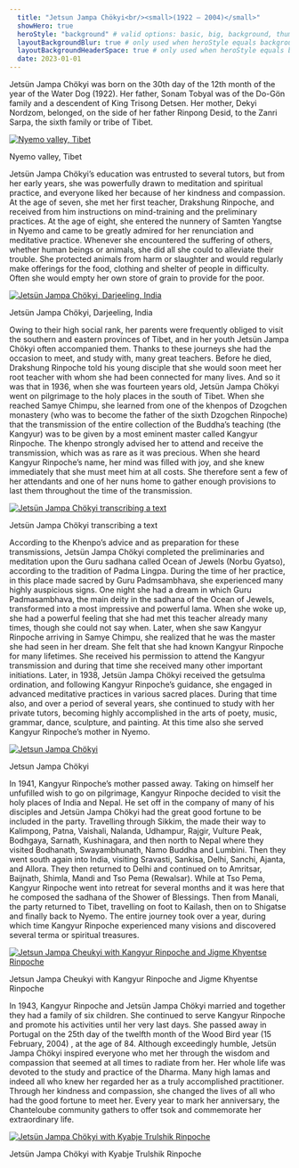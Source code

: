 ```yaml
---
  title: "Jetsun Jampa Chökyi<br/><small>(1922 – 2004)</small>"
  showHero: true
  heroStyle: "background" # valid options: basic, big, background, thumbAndBackground
  layoutBackgroundBlur: true # only used when heroStyle equals background or thumbAndBackground
  layoutBackgroundHeaderSpace: true # only used when heroStyle equals background
  date: 2023-01-01
---
```


Jetsün Jampa Chökyi was born on the 30th day of the 12th month of the year of the Water Dog (1922). Her father, Sonam Tobyal was of the Do-Gön family and a descendent of King Trisong Detsen. Her mother, Dekyi Nordzom, belonged, on the side of her father Rinpong Desid, to the Zanri Sarpa, the sixth family or tribe of Tibet. 

[ ![Nyemo valley, Tibet](/images/img_amala_nyemo-150x150.jpg) ](http://www.songtsen.org/songtsen/wp-content/uploads/sites/2/2013/12/img_amala_nyemo.jpg)

Nyemo valley, Tibet 

Jetsün Jampa Chökyi’s education was entrusted to several tutors, but from her early years, she was powerfully drawn to meditation and spiritual practice, and everyone liked her because of her kindness and compassion. At the age of seven, she met her first teacher, Drakshung Rinpoche, and received from him instructions on mind-training and the preliminary practices. At the age of eight, she entered the nunnery of Samten Yangtse in Nyemo and came to be greatly admired for her renunciation and meditative practice. Whenever she encountered the suffering of others, whether human beings or animals, she did all she could to alleviate their trouble. She protected animals from harm or slaughter and would regularly make offerings for the food, clothing and shelter of people in difficulty. Often she would empty her own store of grain to provide for the poor. 

[ ![Jetsün Jampa Chökyi, Darjeeling, India](/images/img_amala_portrait2-201x300.jpg) ](http://www.songtsen.org/songtsen/wp-content/uploads/sites/2/2013/12/img_amala_portrait2.jpg)

Jetsün Jampa Chökyi, Darjeeling, India 

Owing to their high social rank, her parents were frequently obliged to visit the southern and eastern provinces of Tibet, and in her youth Jetsün Jampa Chökyi often accompanied them. Thanks to these journeys she had the occasion to meet, and study with, many great teachers. Before he died, Drakshung Rinpoche told his young disciple that she would soon meet her root teacher with whom she had been connected for many lives. And so it was that in 1936, when she was fourteen years old, Jetsün Jampa Chökyi went on pilgrimage to the holy places in the south of Tibet. When she reached Samye Chimpu, she learned from one of the khenpos of Dzogchen monastery (who was to become the father of the sixth Dzogchen Rinpoche) that the transmission of the entire collection of the Buddha’s teaching (the Kangyur) was to be given by a most eminent master called Kangyur Rinpoche. The khenpo strongly advised her to attend and receive the transmission, which was as rare as it was precious. When she heard Kangyur Rinpoche’s name, her mind was filled with joy, and she knew immediately that she must meet him at all costs. She therefore sent a few of her attendants and one of her nuns home to gather enough provisions to last them throughout the time of the transmission. 

[ ![Jetsün Jampa Chökyi transcribing a text](/images/img_amala_read-150x150.jpg) ](http://www.songtsen.org/songtsen/wp-content/uploads/sites/2/2013/12/img_amala_read.jpg)

Jetsün Jampa Chökyi transcribing a text 

According to the Khenpo’s advice and as preparation for these transmissions, Jetsün Jampa Chökyi completed the preliminaries and meditation upon the Guru sadhana called Ocean of Jewels (Norbu Gyatso), according to the tradition of Padma Lingpa. During the time of her practice, in this place made sacred by Guru Padmsambhava, she experienced many highly auspicious signs. One night she had a dream in which Guru Padmasambhava, the main deity in the sadhana of the Ocean of Jewels, transformed into a most impressive and powerful lama. When she woke up, she had a powerful feeling that she had met this teacher already many times, though she could not say when. Later, when she saw Kangyur Rinpoche arriving in Samye Chimpu, she realized that he was the master she had seen in her dream. She felt that she had known Kangyur Rinpoche for many lifetimes. She received his permission to attend the Kangyur transmission and during that time she received many other important initiations. Later, in 1938, Jetsün Jampa Chökyi received the getsulma ordination, and following Kangyur Rinpoche’s guidance, she engaged in advanced meditative practices in various sacred places. During that time also, and over a period of several years, she continued to study with her private tutors, becoming highly accomplished in the arts of poety, music, grammar, dance, sculpture, and painting. At this time also she served Kangyur Rinpoche’s mother in Nyemo. 

[ ![Jetsun Jampa Chökyi](/images/img_amala_portrait3-198x300.jpg) ](http://www.songtsen.org/songtsen/wp-content/uploads/sites/2/2013/12/img_amala_portrait3.jpg)

Jetsun Jampa Chökyi 

In 1941, Kangyur Rinpoche’s mother passed away. Taking on himself her unfufilled wish to go on pilgrimage, Kangyur Rinpoche decided to visit the holy places of India and Nepal. He set off in the company of many of his disciples and Jetsün Jampa Chökyi had the great good fortune to be included in the party. Travelling through Sikkim, the made their way to Kalimpong, Patna, Vaishali, Nalanda, Udhampur, Rajgir, Vulture Peak, Bodhgaya, Sarnath, Kushinagara, and then north to Nepal where they visited Bodhanath, Swayambhunath, Namo Buddha and Lumbini. Then they went south again into India, visiting Sravasti, Sankisa, Delhi, Sanchi, Ajanta, and Allora. They then returned to Delhi and continued on to Amritsar, Baijnath, Shimla, Mandi and Tso Pema (Rewalsar). While at Tso Pema, Kangyur Rinpoche went into retreat for several months and it was here that he composed the sadhana of the Shower of Blessings. Then from Manali, the party returned to Tibet, travelling on foot to Kailash, then on to Shigatse and finally back to Nyemo. The entire journey took over a year, during which time Kangyur Rinpoche experienced many visions and discovered several terma or spiritual treasures. 

[ ![Jetsun Jampa Cheukyi with Kangyur Rinpoche and Jigme Khyentse Rinpoche](/images/img_KKR_famille-150x150.jpg) ](http://www.songtsen.org/songtsen/wp-content/uploads/sites/2/2013/12/img_KKR_famille.jpg)

Jetsun Jampa Cheukyi with Kangyur Rinpoche and Jigme Khyentse Rinpoche 

In 1943, Kangyur Rinpoche and Jetsün Jampa Chökyi married and together they had a family of six children. She continued to serve Kangyur Rinpoche and promote his activities until her very last days. She passed away in Portugal on the 25th day of the twelfth month of the Wood Bird year (15 February, 2004) , at the age of 84. Although exceedingly humble, Jetsün Jampa Chökyi inspired everyone who met her through the wisdom and compassion that seemed at all times to radiate from her. Her whole life was devoted to the study and practice of the Dharma. Many high lamas and indeed all who knew her regarded her as a truly accomplished practitioner. Through her kindness and compassion, she changed the lives of all who had the good fortune to meet her. Every year to mark her anniversary, the Chanteloube community gathers to offer tsok and commemorate her extraordinary life. 

[ ![Jetsün Jampa Chökyi with Kyabje Trulshik Rinpoche](/images/img_amala_KTR-300x207.jpg) ](http://www.songtsen.org/songtsen/wp-content/uploads/sites/2/2013/12/img_amala_KTR.jpg)

Jetsün Jampa Chökyi with Kyabje Trulshik Rinpoche 
